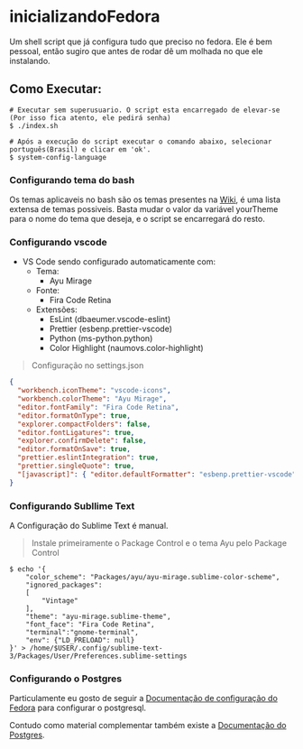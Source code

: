 # inicializandoFedora

Um shell script que já configura tudo que preciso no fedora.
Ele é bem pessoal, então sugiro que antes de rodar dê um molhada no que ele instalando.

## Como Executar:

```shell
# Executar sem superusuario. O script esta encarregado de elevar-se (Por isso fica atento, ele pedirá senha)
$ ./index.sh

# Após a execução do script executar o comando abaixo, selecionar português(Brasil) e clicar em 'ok'.
$ system-config-language
```

### Configurando tema do bash

Os temas aplicaveis no bash são os temas presentes na [Wiki](https://github.com/Bash-it/bash-it/wiki/Themes), é uma lista extensa de temas possiveis.
Basta mudar o valor da variável yourTheme para o nome do tema que deseja, e o script se encarregará do resto.

### Configurando vscode

- VS Code sendo configurado automaticamente com:
  - Tema:
    - Ayu Mirage
  - Fonte:
    - Fira Code Retina
  - Extensões:
    - EsLint (dbaeumer.vscode-eslint)
    - Prettier (esbenp.prettier-vscode)
    - Python (ms-python.python)
    - Color Highlight (naumovs.color-highlight)

> Configuração no settings.json

```json
{
  "workbench.iconTheme": "vscode-icons",
  "workbench.colorTheme": "Ayu Mirage",
  "editor.fontFamily": "Fira Code Retina",
  "editor.formatOnType": true,
  "explorer.compactFolders": false,
  "editor.fontLigatures": true,
  "explorer.confirmDelete": false,
  "editor.formatOnSave": true,
  "prettier.eslintIntegration": true,
  "prettier.singleQuote": true,
  "[javascript]": { "editor.defaultFormatter": "esbenp.prettier-vscode" }
}
```

### Configurando Subllime Text

A Configuração do Sublime Text é manual.

> Instale primeiramente o Package Control e o tema Ayu pelo Package Control

```shell
$ echo '{
	"color_scheme": "Packages/ayu/ayu-mirage.sublime-color-scheme",
	"ignored_packages":
	[
		"Vintage"
	],
	"theme": "ayu-mirage.sublime-theme",
	"font_face": "Fira Code Retina",
	"terminal":"gnome-terminal",
	"env": {"LD_PRELOAD": null}
}' > /home/$USER/.config/sublime-text-3/Packages/User/Preferences.sublime-settings
```

### Configurando o Postgres

Particulamente eu gosto de seguir a [Documentação de configuração do Fedora](https://fedoraproject.org/wiki/PostgreSQL#Configuration, 'https://fedoraproject.org/wiki/PostgreSQL#Configuration') para configurar o postgresql.

Contudo como material complementar também existe a [Documentação do Postgres](https://www.postgresql.org/download/linux/redhat/, 'https://www.postgresql.org/').
